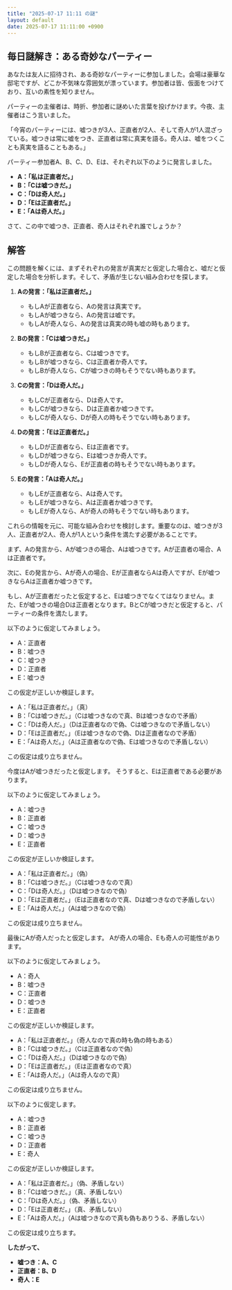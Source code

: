 ```yaml
---
title: "2025-07-17 11:11 の謎"
layout: default
date: 2025-07-17 11:11:00 +0900
---
```

## 毎日謎解き：ある奇妙なパーティー

あなたは友人に招待され、ある奇妙なパーティーに参加しました。会場は豪華な邸宅ですが、どこか不気味な雰囲気が漂っています。参加者は皆、仮面をつけており、互いの素性を知りません。

パーティーの主催者は、時折、参加者に謎めいた言葉を投げかけます。今夜、主催者はこう言いました。

「今宵のパーティーには、嘘つきが3人、正直者が2人、そして奇人が1人混ざっている。嘘つきは常に嘘をつき、正直者は常に真実を語る。奇人は、嘘をつくことも真実を語ることもある。」

パーティー参加者A、B、C、D、Eは、それぞれ以下のように発言しました。

*   **A：「私は正直者だ。」**
*   **B：「Cは嘘つきだ。」**
*   **C：「Dは奇人だ。」**
*   **D：「Eは正直者だ。」**
*   **E：「Aは奇人だ。」**

さて、この中で嘘つき、正直者、奇人はそれぞれ誰でしょうか？

## 解答

この問題を解くには、まずそれぞれの発言が真実だと仮定した場合と、嘘だと仮定した場合を分析します。そして、矛盾が生じない組み合わせを探します。

1.  **Aの発言：「私は正直者だ。」**

    *   もしAが正直者なら、Aの発言は真実です。
    *   もしAが嘘つきなら、Aの発言は嘘です。
    *   もしAが奇人なら、Aの発言は真実の時も嘘の時もあります。

2.  **Bの発言：「Cは嘘つきだ。」**

    *   もしBが正直者なら、Cは嘘つきです。
    *   もしBが嘘つきなら、Cは正直者か奇人です。
    *   もしBが奇人なら、Cが嘘つきの時もそうでない時もあります。

3.  **Cの発言：「Dは奇人だ。」**

    *   もしCが正直者なら、Dは奇人です。
    *   もしCが嘘つきなら、Dは正直者か嘘つきです。
    *   もしCが奇人なら、Dが奇人の時もそうでない時もあります。

4.  **Dの発言：「Eは正直者だ。」**

    *   もしDが正直者なら、Eは正直者です。
    *   もしDが嘘つきなら、Eは嘘つきか奇人です。
    *   もしDが奇人なら、Eが正直者の時もそうでない時もあります。

5.  **Eの発言：「Aは奇人だ。」**

    *   もしEが正直者なら、Aは奇人です。
    *   もしEが嘘つきなら、Aは正直者か嘘つきです。
    *   もしEが奇人なら、Aが奇人の時もそうでない時もあります。

これらの情報を元に、可能な組み合わせを検討します。重要なのは、嘘つきが3人、正直者が2人、奇人が1人という条件を満たす必要があることです。

まず、Aの発言から、Aが嘘つきの場合、Aは嘘つきです。Aが正直者の場合、Aは正直者です。

次に、Eの発言から、Aが奇人の場合、Eが正直者ならAは奇人ですが、Eが嘘つきならAは正直者か嘘つきです。

もし、Aが正直者だったと仮定すると、Eは嘘つきでなくてはなりません。また、Eが嘘つきの場合Dは正直者となります。BとCが嘘つきだと仮定すると、パーティーの条件を満たします。

以下のように仮定してみましょう。

*   A：正直者
*   B：嘘つき
*   C：嘘つき
*   D：正直者
*   E：嘘つき

この仮定が正しいか検証します。

*   A：「私は正直者だ。」（真）
*   B：「Cは嘘つきだ。」（Cは嘘つきなので真、Bは嘘つきなので矛盾）
*   C：「Dは奇人だ。」（Dは正直者なので偽、Cは嘘つきなので矛盾しない）
*   D：「Eは正直者だ。」（Eは嘘つきなので偽、Dは正直者なので矛盾）
*   E：「Aは奇人だ。」（Aは正直者なので偽、Eは嘘つきなので矛盾しない）

この仮定は成り立ちません。

今度はAが嘘つきだったと仮定します。
そうすると、Eは正直者である必要があります。

以下のように仮定してみましょう。

*   A：嘘つき
*   B：正直者
*   C：嘘つき
*   D：嘘つき
*   E：正直者

この仮定が正しいか検証します。

*   A：「私は正直者だ。」（偽）
*   B：「Cは嘘つきだ。」（Cは嘘つきなので真）
*   C：「Dは奇人だ。」（Dは嘘つきなので偽）
*   D：「Eは正直者だ。」（Eは正直者なので真、Dは嘘つきなので矛盾しない）
*   E：「Aは奇人だ。」（Aは嘘つきなので偽）

この仮定は成り立ちません。

最後にAが奇人だったと仮定します。
Aが奇人の場合、Eも奇人の可能性があります。

以下のように仮定してみましょう。

*   A：奇人
*   B：嘘つき
*   C：正直者
*   D：嘘つき
*   E：正直者

この仮定が正しいか検証します。

*   A：「私は正直者だ。」（奇人なので真の時も偽の時もある）
*   B：「Cは嘘つきだ。」（Cは正直者なので偽）
*   C：「Dは奇人だ。」（Dは嘘つきなので偽）
*   D：「Eは正直者だ。」（Eは正直者なので真）
*   E：「Aは奇人だ。」（Aは奇人なので真）

この仮定は成り立ちません。

以下のように仮定します。

* A：嘘つき
* B：正直者
* C：嘘つき
* D：正直者
* E：奇人

この仮定が正しいか検証します。

* A：「私は正直者だ。」（偽、矛盾しない）
* B：「Cは嘘つきだ。」（真、矛盾しない）
* C：「Dは奇人だ。」（偽、矛盾しない）
* D：「Eは正直者だ。」（真、矛盾しない）
* E：「Aは奇人だ。」（Aは嘘つきなので真も偽もありうる、矛盾しない）

この仮定は成り立ちます。

**したがって、**

*   **嘘つき：A、C**
*   **正直者：B、D**
*   **奇人：E**
